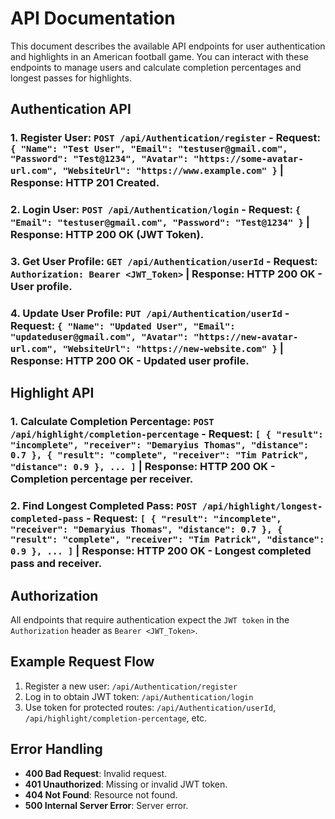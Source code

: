 # API Documentation

This document describes the available API endpoints for user authentication and highlights in an American football game. You can interact with these endpoints to manage users and calculate completion percentages and longest passes for highlights.

## Authentication API
### 1. Register User: `POST /api/Authentication/register` - Request: `{ "Name": "Test User", "Email": "testuser@gmail.com", "Password": "Test@1234", "Avatar": "https://some-avatar-url.com", "WebsiteUrl": "https://www.example.com" }` | Response: HTTP 201 Created.
### 2. Login User: `POST /api/Authentication/login` - Request: `{ "Email": "testuser@gmail.com", "Password": "Test@1234" }` | Response: HTTP 200 OK (JWT Token).
### 3. Get User Profile: `GET /api/Authentication/userId` - Request: `Authorization: Bearer <JWT_Token>` | Response: HTTP 200 OK - User profile.
### 4. Update User Profile: `PUT /api/Authentication/userId` - Request: `{ "Name": "Updated User", "Email": "updateduser@gmail.com", "Avatar": "https://new-avatar-url.com", "WebsiteUrl": "https://new-website.com" }` | Response: HTTP 200 OK - Updated user profile.

## Highlight API
### 1. Calculate Completion Percentage: `POST /api/highlight/completion-percentage` - Request: `[ { "result": "incomplete", "receiver": "Demaryius Thomas", "distance": 0.7 }, { "result": "complete", "receiver": "Tim Patrick", "distance": 0.9 }, ... ]` | Response: HTTP 200 OK - Completion percentage per receiver.
### 2. Find Longest Completed Pass: `POST /api/highlight/longest-completed-pass` - Request: `[ { "result": "incomplete", "receiver": "Demaryius Thomas", "distance": 0.7 }, { "result": "complete", "receiver": "Tim Patrick", "distance": 0.9 }, ... ]` | Response: HTTP 200 OK - Longest completed pass and receiver.

## Authorization
All endpoints that require authentication expect the `JWT token` in the `Authorization` header as `Bearer <JWT_Token>`.

## Example Request Flow
1. Register a new user: `/api/Authentication/register`
2. Log in to obtain JWT token: `/api/Authentication/login`
3. Use token for protected routes: `/api/Authentication/userId`, `/api/highlight/completion-percentage`, etc.

## Error Handling
- **400 Bad Request**: Invalid request.
- **401 Unauthorized**: Missing or invalid JWT token.
- **404 Not Found**: Resource not found.
- **500 Internal Server Error**: Server error.

